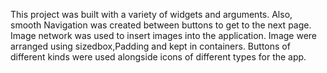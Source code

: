 This project was built with a variety of widgets and arguments.
Also, smooth Navigation was created between buttons to get to the next page.
Image network was used to insert images into the application.
Image were arranged using sizedbox,Padding and kept in containers.
Buttons of different kinds were used alongside icons of different types for the app.

